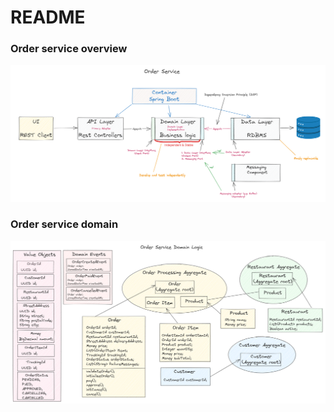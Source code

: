 # README #

### Order service overview ###
![Order service overview](./../.docs/order-service/order-service.png)

### Order service domain ###
![Order service domain](./../.docs/order-service/order-service-domain.png)